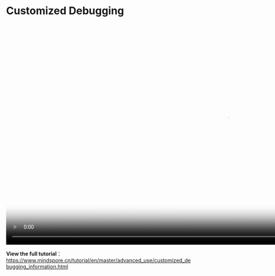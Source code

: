 # Customized Debugging

[comment]: <> (This document contains Hands-on Tutorial Series. Gitee does not support display. Please check tutorials on the official website)

<video id="video6" autoplay controls width="1200px" height="600px" poster="https://mindspore-website.obs.cn-north-4.myhuaweicloud.com:443/teaching_video/cover/%E6%89%8B%E6%8A%8A%E6%89%8B%E7%B3%BB%E5%88%97/%E7%BD%91%E7%AB%99-%E8%A7%86%E9%A2%91%E5%B0%81%E9%9D%A2_%E8%87%AA%E5%AE%9A%E4%B9%89%E8%B0%83%E8%AF%95%20En%E8%AF%A6%E6%83%85%E9%A1%B5.png">
<source id="mp46" src="https://mindspore-website.obs.cn-north-4.myhuaweicloud.com:443/teaching_video/video/Customized%20Debugging.mp4" type="video/mp4">
</video>

**View the full tutorial**：<https://www.mindspore.cn/tutorial/en/master/advanced_use/customized_debugging_information.html>